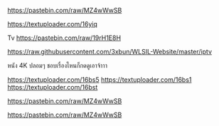 https://pastebin.com/raw/MZ4wWwSB

https://textuploader.com/16yiq

Tv
https://pastebin.com/raw/19rH1E8H


https://raw.githubusercontent.com/3xbun/WLSIL-Website/master/iptv


หนัง 4K ปลอมๆ ชอบเรื่องไหนก็กดดูเอาจ้าาา

https://textuploader.com/16bs5
https://textuploader.com/16bs1
https://textuploader.com/16bst


https://pastebin.com/raw/MZ4wWwSB

https://pastebin.com/raw/MZ4wWwSB
